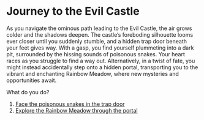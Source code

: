 # Journey to the Evil Castle

As you navigate the ominous path leading to the Evil Castle, the air grows colder and the shadows deepen. The castle’s foreboding silhouette looms ever closer until you suddenly stumble, and a hidden trap door beneath your feet gives way. With a gasp, you find yourself plummeting into a dark pit, surrounded by the hissing sounds of poisonous snakes. Your heart races as you struggle to find a way out. Alternatively, in a twist of fate, you might instead accidentally step onto a hidden portal, transporting you to the vibrant and enchanting Rainbow Meadow, where new mysteries and opportunities await.

What do you do?

1. [Face the poisonous snakes in the trap door](link)
2. [Explore the Rainbow Meadow through the portal](link)